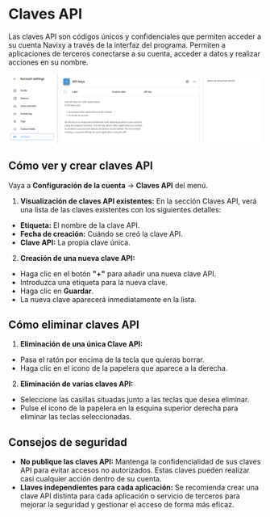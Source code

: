 # Claves API

Las claves API son códigos únicos y confidenciales que permiten acceder a su cuenta Navixy a través de la interfaz del programa. Permiten a aplicaciones de terceros conectarse a su cuenta, acceder a datos y realizar acciones en su nombre.

![image-20240718-175024.png](attachments/image-20240718-175024.png)

## Cómo ver y crear claves API

Vaya a **Configuración de la cuenta** → **Claves API** del menú.

1. **Visualización de claves API existentes:** En la sección Claves API, verá una lista de las claves existentes con los siguientes detalles:
  - **Etiqueta:** El nombre de la clave API.
  - **Fecha de creación:** Cuándo se creó la clave API.
  - **Clave API:** La propia clave única.
2. **Creación de una nueva clave API:**
  - Haga clic en el botón **"+"** para añadir una nueva clave API.
  - Introduzca una etiqueta para la nueva clave.
  - Haga clic en **Guardar**.
  - La nueva clave aparecerá inmediatamente en la lista.

## Cómo eliminar claves API

1. **Eliminación de una única Clave API:**
  - Pasa el ratón por encima de la tecla que quieras borrar.
  - Haga clic en el icono de la papelera que aparece a la derecha.
2. **Eliminación de varias claves API:**
  - Seleccione las casillas situadas junto a las teclas que desea eliminar.
  - Pulse el icono de la papelera en la esquina superior derecha para eliminar las teclas seleccionadas.

## Consejos de seguridad

- **No publique las claves API:** Mantenga la confidencialidad de sus claves API para evitar accesos no autorizados. Estas claves pueden realizar casi cualquier acción dentro de su cuenta.
- **Llaves independientes para cada aplicación:** Se recomienda crear una clave API distinta para cada aplicación o servicio de terceros para mejorar la seguridad y gestionar el acceso de forma más eficaz.